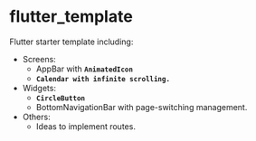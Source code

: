 # flutter_template
Flutter starter template including:
 - Screens:
   - AppBar with **`AnimatedIcon`**
   - **`Calendar with infinite scrolling.`**
 - Widgets:
   - **`CircleButton`**
   - BottomNavigationBar with page-switching management.
- Others:
  - Ideas to implement routes.